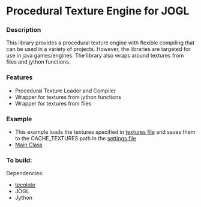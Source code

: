 Procedural Texture Engine for JOGL
===

### Description

This library provides a procedural texture engine with flexible compiling that can be used in a variety of projects.  However, the libraries are targeted for use in java games/engines.  The library also wraps around textures from files and jython functions.

### Features

 - Procedural Texture Loader and Compiler
 - Wrapper for textures from jython functions
 - Wrapper for textures from files

### Example

 - This example loads the textures specified in [textures file](https://github.com/pjdufour/balboa/blob/master/balboa/nova/balboa/examples/textures.xml) and saves them to the CACHE_TEXTURES path in the [settings file](https://github.com/pjdufour/balboa/blob/master/balboa/nova/balboa/examples/settings.xml)
 - [Main Class](https://github.com/pjdufour/balboa/blob/master/balboa/nova/balboa/examples/Example.java)

### To build:

Dependencies:

- [tecolote](https://github.com/pjdufour/tecolote)
- JOGL
- Jython

